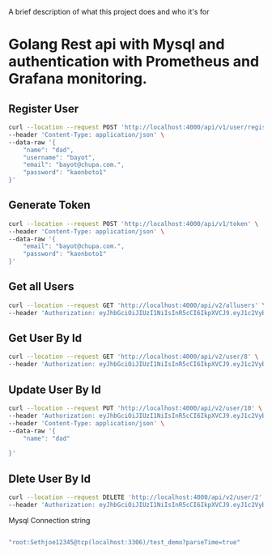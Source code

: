 



A brief description of what this project does and who it's for

# Golang Rest api with Mysql and authentication with Prometheus and Grafana monitoring.




## Register User



```sh
curl --location --request POST 'http://localhost:4000/api/v1/user/register' \
--header 'Content-Type: application/json' \
--data-raw '{
    "name": "dad",
    "username": "bayot",
    "email": "bayot@chupa.com.",
    "password": "kaonboto1"
}'
```

## Generate Token



```sh
curl --location --request POST 'http://localhost:4000/api/v1/token' \
--header 'Content-Type: application/json' \
--data-raw '{
    "email": "bayot@chupa.com.",
    "password": "kaonboto1"
}'
```


## Get all Users



```sh
curl --location --request GET 'http://localhost:4000/api/v2/allusers' \
--header 'Authorization: eyJhbGciOiJIUzI1NiIsInR5cCI6IkpXVCJ9.eyJ1c2VybmFtZSI6ImJheW90IiwiZW1haWwiOiJiYXlvdEBjaHVwYS5jb20uIiwiZXhwIjoxNjg0NDg4OTMzfQ.xUyNAGtrGafztd9llRSFWpdCNvsZKyWRkNCo0jmOQeA'
```

## Get User By Id



```sh
curl --location --request GET 'http://localhost:4000/api/v2/user/8' \
--header 'Authorization: eyJhbGciOiJIUzI1NiIsInR5cCI6IkpXVCJ9.eyJ1c2VybmFtZSI6ImJheW90IiwiZW1haWwiOiJiYXlvdEBjaHVwYS5jb20uIiwiZXhwIjoxNjg0NDg4OTMzfQ.xUyNAGtrGafztd9llRSFWpdCNvsZKyWRkNCo0jmOQeA'
```

## Update User By Id



```sh
curl --location --request PUT 'http://localhost:4000/api/v2/user/10' \
--header 'Authorization: eyJhbGciOiJIUzI1NiIsInR5cCI6IkpXVCJ9.eyJ1c2VybmFtZSI6ImJheW90IiwiZW1haWwiOiJiYXlvdEBjaHVwYS5jb20uIiwiZXhwIjoxNjg0NDg4OTMzfQ.xUyNAGtrGafztd9llRSFWpdCNvsZKyWRkNCo0jmOQeA' \
--header 'Content-Type: application/json' \
--data-raw '{
    "name": "dad"
    
}'
```

## Dlete User By Id



```sh
curl --location --request DELETE 'http://localhost:4000/api/v2/user/2' \
--header 'Authorization: eyJhbGciOiJIUzI1NiIsInR5cCI6IkpXVCJ9.eyJ1c2VybmFtZSI6ImRpc3Ryb3llcjMiLCJlbWFpbCI6ImFtYm90MyIsImV4cCI6MTY4NDMxMDA1Mn0.BT0LNHN_aZX8ki2xonTETcuewuygCBGQolFEWejuLvg'

```

Mysql Connection string

```sh

"root:Sethjoe12345@tcp(localhost:3306)/test_demo?parseTime=true"
